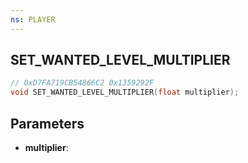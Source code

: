 ```yaml
---
ns: PLAYER
---
```

## SET_WANTED_LEVEL_MULTIPLIER

```c
// 0xD7FA719CB54866C2 0x1359292F
void SET_WANTED_LEVEL_MULTIPLIER(float multiplier);
```

## Parameters
* **multiplier**:
